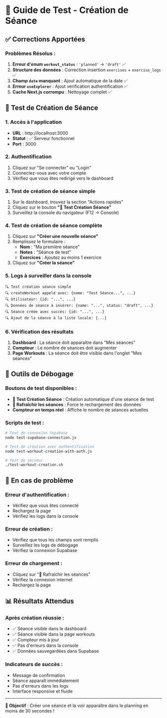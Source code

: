 # 🧪 Guide de Test - Création de Séance

## ✅ Corrections Apportées

### Problèmes Résolus :
1. **Erreur d'enum `workout_status`** : `'planned'` → `'draft'` ✅
2. **Structure des données** : Correction insertion `exercises` + `exercise_logs` ✅
3. **Champ `date` manquant** : Ajout automatique de la date ✅
4. **Erreur `useExplorer`** : Ajout vérification authentification ✅
5. **Cache Next.js corrompu** : Nettoyage complet ✅

## 🚀 Test de Création de Séance

### 1. Accès à l'application
- **URL** : http://localhost:3000
- **Statut** : ✅ Serveur fonctionnel
- **Port** : 3000

### 2. Authentification
1. Cliquez sur "Se connecter" ou "Login"
2. Connectez-vous avec votre compte
3. Vérifiez que vous êtes redirigé vers le dashboard

### 3. Test de création de séance simple
1. Sur le dashboard, trouvez la section "Actions rapides"
2. Cliquez sur le bouton **"🧪 Test Création Séance"**
3. Surveillez la console du navigateur (F12 → Console)

### 4. Test de création de séance complète
1. Cliquez sur **"Créer une nouvelle séance"**
2. Remplissez le formulaire :
   - **Nom** : "Ma première séance"
   - **Notes** : "Séance de test"
   - **Exercices** : Ajoutez au moins 1 exercice
3. Cliquez sur **"Créer la séance"**

### 5. Logs à surveiller dans la console
```
🔍 Test création séance simple
🔍 createWorkout appelé avec: {name: "Test Séance...", ...}
🔍 Utilisateur: {id: "...", ...}
🔍 Données de séance à insérer: {name: "...", status: "draft", ...}
🔍 Séance créée avec succès: {id: "...", ...}
🔍 Ajout de la séance à la liste locale: {...}
```

### 6. Vérification des résultats
1. **Dashboard** : La séance doit apparaître dans "Mes séances"
2. **Compteur** : Le nombre de séances doit augmenter
3. **Page Workouts** : La séance doit être visible dans l'onglet "Mes séances"

## 🔧 Outils de Débogage

### Boutons de test disponibles :
- **🧪 Test Création Séance** : Création automatique d'une séance de test
- **🔄 Rafraîchir les séances** : Force le rechargement des données
- **Compteur en temps réel** : Affiche le nombre de séances actuelles

### Scripts de test :
```bash
# Test de connexion Supabase
node test-supabase-connection.js

# Test de création avec authentification
node test-workout-creation-with-auth.js

# Test du serveur
./test-workout-creation.sh
```

## 🚨 En cas de problème

### Erreur d'authentification :
- Vérifiez que vous êtes connecté
- Rechargez la page
- Vérifiez les logs dans la console

### Erreur de création :
- Vérifiez que tous les champs sont remplis
- Surveillez les logs de débogage
- Vérifiez la connexion Supabase

### Erreur de chargement :
- Cliquez sur "🔄 Rafraîchir les séances"
- Vérifiez la connexion internet
- Rechargez la page

## 📊 Résultats Attendus

### Après création réussie :
- ✅ Séance visible dans le dashboard
- ✅ Séance visible dans la page workouts
- ✅ Compteur mis à jour
- ✅ Pas d'erreurs dans la console
- ✅ Données sauvegardées dans Supabase

### Indicateurs de succès :
- Message de confirmation
- Séance apparaît immédiatement
- Pas d'erreurs dans les logs
- Interface responsive et fluide

---

**🎯 Objectif** : Créer une séance et la voir apparaître dans le planning en moins de 30 secondes ! 